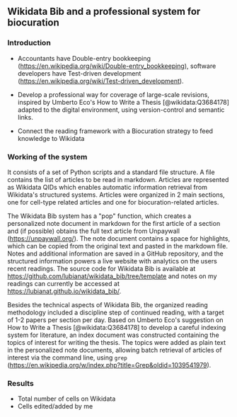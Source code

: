 ## Wikidata Bib and a professional system for biocuration

### Introduction 

* Accountants have Double-entry bookkeeping (https://en.wikipedia.org/wiki/Double-entry_bookkeeping), software developers have Test-driven development (https://en.wikipedia.org/wiki/Test-driven_development).

* Develop a professional way for coverage of large-scale revisions, inspired by Umberto Eco's How to Write a Thesis [@wikidata:Q3684178] adapted to the digital environment, using version-control and semantic links. 

* Connect the reading framework with a Biocuration strategy to feed knowledge to Wikidata



### Working of the system

It consists of a set of Python scripts and a standard file structure. A file contains the list of articles to be read in markdown. Articles are represented as Wikidata QIDs which enables automatic information retrieval from Wikidata's structured systems.  Articles were organized in 2 main sections, one for cell-type related articles and one for biocuration-related articles. 

The Wikidata Bib system has a "pop" function, which creates a personalized note document in markdown for the first article of a section and (if possible) obtains the full text article from Unpaywall (https://unpaywall.org/). The note document contains a space for highlights, which can be copied from the original text and pasted in the markdown file.
Notes and additional information are saved in a GitHub repository, and the structured information powers a live website with analytics on the users recent readings. The source code for Wikidata Bib is available at https://github.com/lubianat/wikidata_bib/tree/template and notes on my readings can currently be accessed at https://lubianat.github.io/wikidata_bib/.

Besides the technical aspects of Wikidata Bib, the organized reading methodology included a discipline step of continued reading, with a target of 1-2 papers per section per day. Based on Umberto Eco's suggestion on How to Write a Thesis [@wikidata:Q3684178] to develop a careful indexing system for literature, an index document was constructed containing the topics of interest for writing the thesis. The topics were added as plain text in the personalized note documents, allowing batch retrieval of articles of interest via the command line, using `grep` (https://en.wikipedia.org/w/index.php?title=Grep&oldid=1039541979).  

### Results 

* Total number of cells on Wikidata
* Cells edited/added by me
